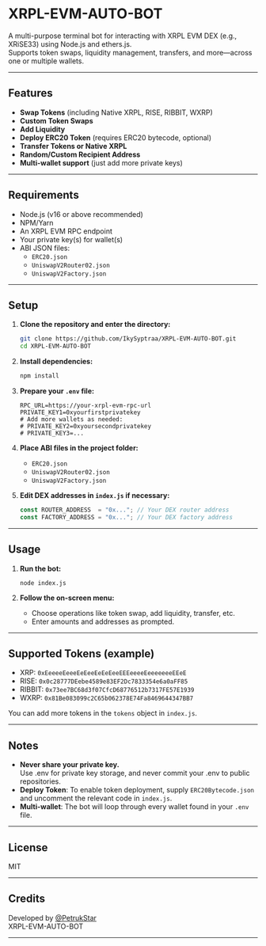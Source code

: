 # XRPL-EVM-AUTO-BOT

A multi-purpose terminal bot for interacting with XRPL EVM DEX (e.g., XRiSE33) using Node.js and ethers.js.  
Supports token swaps, liquidity management, transfers, and more—across one or multiple wallets.

---

## Features

- **Swap Tokens** (including Native XRPL, RISE, RIBBIT, WXRP)
- **Custom Token Swaps**
- **Add Liquidity**
- **Deploy ERC20 Token** (requires ERC20 bytecode, optional)
- **Transfer Tokens or Native XRPL**
- **Random/Custom Recipient Address**
- **Multi-wallet support** (just add more private keys)

---

## Requirements

- Node.js (v16 or above recommended)
- NPM/Yarn
- An XRPL EVM RPC endpoint
- Your private key(s) for wallet(s)
- ABI JSON files:  
  - `ERC20.json`  
  - `UniswapV2Router02.json`  
  - `UniswapV2Factory.json`

---

## Setup

1. **Clone the repository and enter the directory:**

   ```bash
   git clone https://github.com/IkySyptraa/XRPL-EVM-AUTO-BOT.git
   cd XRPL-EVM-AUTO-BOT
   ```

2. **Install dependencies:**

   ```bash
   npm install
   ```

3. **Prepare your `.env` file:**

   ```
   RPC_URL=https://your-xrpl-evm-rpc-url
   PRIVATE_KEY1=0xyourfirstprivatekey
   # Add more wallets as needed:
   # PRIVATE_KEY2=0xyoursecondprivatekey
   # PRIVATE_KEY3=...
   ```

4. **Place ABI files in the project folder:**

   - `ERC20.json`
   - `UniswapV2Router02.json`
   - `UniswapV2Factory.json`

5. **Edit DEX addresses in `index.js` if necessary:**

   ```js
   const ROUTER_ADDRESS  = "0x..."; // Your DEX router address
   const FACTORY_ADDRESS = "0x..."; // Your DEX factory address
   ```

---

## Usage

1. **Run the bot:**

   ```
   node index.js
   ```

2. **Follow the on-screen menu:**
   - Choose operations like token swap, add liquidity, transfer, etc.
   - Enter amounts and addresses as prompted.

---

## Supported Tokens (example)

- XRP:    `0xEeeeeEeeeEeEeeEeEeEeeEEEeeeeEeeeeeeeEEeE`
- RISE:   `0x0c28777DEebe4589e83EF2Dc7833354e6a0aFF85`
- RIBBIT: `0x73ee7BC68d3f07CfcD68776512b7317FE57E1939`
- WXRP:   `0x81Be083099c2C65b062378E74Fa8469644347BB7`

You can add more tokens in the `tokens` object in `index.js`.

---

## Notes

- **Never share your private key.**  
  Use .env for private key storage, and never commit your .env to public repositories.
- **Deploy Token**: To enable token deployment, supply `ERC20Bytecode.json` and uncomment the relevant code in `index.js`.
- **Multi-wallet**: The bot will loop through every wallet found in your `.env` file.

---

## License

MIT

---

## Credits

Developed by [@PetrukStar](https://github.com/PetrukStar)  
XRPL-EVM-AUTO-BOT

---